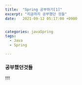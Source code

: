 ```yaml
---
title:  "Spring 공부하기[1]"
excerpt: "지금까지 공부했던 것들"
date:   2021-09-12 05:17:00 +0900


categories: javaSpring
tags:
  - Java
  - Spring

---
```


###  공부했던것들

!!!!